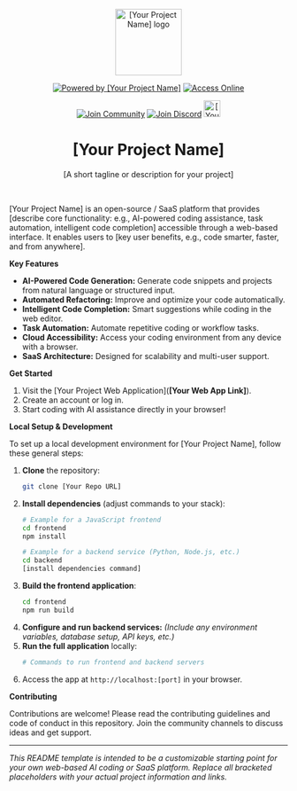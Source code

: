 <p align="center">
  <a href="[Your Project Website or Marketplace Link]" target="_blank" rel="noopener noreferrer">
    <img width="120" src="[Your Logo Path or URL]" alt="[Your Project Name] logo">
  </a>
</p>
<div align="center">

<a href="[Your Project Website or Marketplace Link]" target="_blank"><img src="https://img.shields.io/badge/Powered%20by%20[Your Project Name]-green?style=for-the-badge&logo=visualstudiocode&logoColor=white" alt="Powered by [Your Project Name]"></a>
<a href="[Your Web App Link]" target="_blank"><img src="https://img.shields.io/badge/Access%20Online-blue?style=for-the-badge&logo=web&logoColor=white" alt="Access Online"></a>

<a href="[Your Community Link 1]" target="_blank"><img src="https://img.shields.io/badge/Join%20Community-FF4500?style=for-the-badge&logo=reddit&logoColor=white" alt="Join Community"></a>
<a href="[Your Community Link 2]" target="_blank"><img src="https://img.shields.io/badge/Join%20Discord-5865F2?style=for-the-badge&logo=discord&logoColor=white" alt="Join Discord"></a>
<a href="[Your Product Hunt or Other Badge Link]" target="_blank"><img src="[Your Badge Image URL]" alt="[Your Project] on Product Hunt" style="height: 30px;" height="30" /></a>

</div>

<div align="center">
  <h1>[Your Project Name]</h1>
  <p>[A short tagline or description for your project]</p>
</div>
<br/>

[Your Project Name] is an open-source / SaaS platform that provides [describe core functionality: e.g., AI-powered coding assistance, task automation, intelligent code completion] accessible through a web-based interface. It enables users to [key user benefits, e.g., code smarter, faster, and from anywhere].

**Key Features**

* **AI-Powered Code Generation:** Generate code snippets and projects from natural language or structured input.
* **Automated Refactoring:** Improve and optimize your code automatically.
* **Intelligent Code Completion:** Smart suggestions while coding in the web editor.
* **Task Automation:** Automate repetitive coding or workflow tasks.
* **Cloud Accessibility:** Access your coding environment from any device with a browser.
* **SaaS Architecture:** Designed for scalability and multi-user support.

**Get Started**

1. Visit the [Your Project Web Application](**[Your Web App Link]**).
2. Create an account or log in.
3. Start coding with AI assistance directly in your browser!

**Local Setup & Development**

To set up a local development environment for [Your Project Name], follow these general steps:

1. **Clone** the repository:
    ```bash
    git clone [Your Repo URL]
    ```
2. **Install dependencies** (adjust commands to your stack):
    ```bash
    # Example for a JavaScript frontend
    cd frontend
    npm install

    # Example for a backend service (Python, Node.js, etc.)
    cd backend
    [install dependencies command]
    ```
3. **Build the frontend application**:
    ```bash
    cd frontend
    npm run build
    ```
4. **Configure and run backend services:** *(Include any environment variables, database setup, API keys, etc.)*
5. **Run the full application** locally:
    ```bash
    # Commands to run frontend and backend servers
    ```
6. Access the app at `http://localhost:[port]` in your browser.

**Contributing**

Contributions are welcome! Please read the contributing guidelines and code of conduct in this repository. Join the community channels to discuss ideas and get support.

---

*This README template is intended to be a customizable starting point for your own web-based AI coding or SaaS platform. Replace all bracketed placeholders with your actual project information and links.*